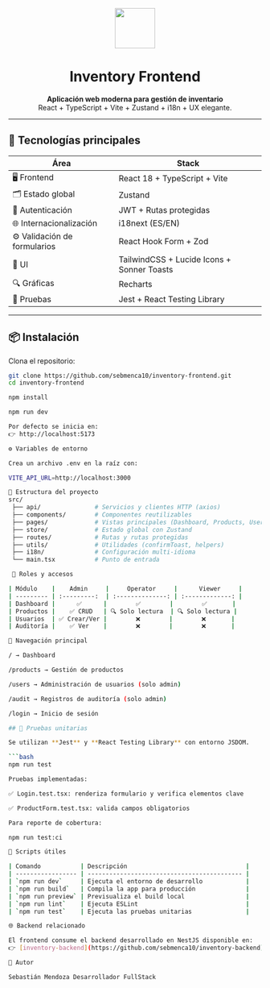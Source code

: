 <p align="center">
  <img src="https://nestjs.com/img/logo-small.svg" width="80" />
</p>

<h1 align="center">Inventory Frontend</h1>

<p align="center">
  <strong>Aplicación web moderna para gestión de inventario</strong><br>
  React + TypeScript + Vite + Zustand + i18n + UX elegante.
</p>

---

## 🚀 Tecnologías principales

| Área | Stack |
|------|-------|
| 🖥️ Frontend | React 18 + TypeScript + Vite |
| 🗂️ Estado global | Zustand |
| 🔐 Autenticación | JWT + Rutas protegidas |
| 🌐 Internacionalización | i18next (ES/EN) |
| ⚙️ Validación de formularios | React Hook Form + Zod |
| 🧱 UI | TailwindCSS + Lucide Icons + Sonner Toasts |
| 🔍 Gráficas | Recharts |
| 🧪 Pruebas | Jest + React Testing Library |

---

## 📦 Instalación

Clona el repositorio:

```bash
git clone https://github.com/sebmenca10/inventory-frontend.git
cd inventory-frontend

npm install

npm run dev

Por defecto se inicia en:
👉 http://localhost:5173

⚙️ Variables de entorno

Crea un archivo .env en la raíz con:

VITE_API_URL=http://localhost:3000

📂 Estructura del proyecto
src/
 ├── api/               # Servicios y clientes HTTP (axios)
 ├── components/        # Componentes reutilizables
 ├── pages/             # Vistas principales (Dashboard, Products, Users, Audit)
 ├── store/             # Estado global con Zustand
 ├── routes/            # Rutas y rutas protegidas
 ├── utils/             # Utilidades (confirmToast, helpers)
 ├── i18n/              # Configuración multi-idioma
 └── main.tsx           # Punto de entrada

 🔐 Roles y accesos

| Módulo    |    Admin     |     Operator     |      Viewer     |
| --------- | :---------:  | :--------------: | :-------------: |
| Dashboard |      ✅      |        ✅        |        ✅       |
| Productos |    ✅ CRUD   | 🔍 Solo lectura  | 🔍 Solo lectura |
| Usuarios  | ✅ Crear/Ver |        ❌        |        ❌       |
| Auditoría |    ✅ Ver    |        ❌        |        ❌       |

🧭 Navegación principal

/ → Dashboard

/products → Gestión de productos

/users → Administración de usuarios (solo admin)

/audit → Registros de auditoría (solo admin)

/login → Inicio de sesión

## 🧪 Pruebas unitarias

Se utilizan **Jest** y **React Testing Library** con entorno JSDOM.

```bash
npm run test

Pruebas implementadas:

✅ Login.test.tsx: renderiza formulario y verifica elementos clave

✅ ProductForm.test.tsx: valida campos obligatorios

Para reporte de cobertura:

npm run test:ci

🧰 Scripts útiles

| Comando           | Descripción                                 |
| ----------------- | ------------------------------------------- |
| `npm run dev`     | Ejecuta el entorno de desarrollo            |
| `npm run build`   | Compila la app para producción              |
| `npm run preview` | Previsualiza el build local                 |
| `npm run lint`    | Ejecuta ESLint                              |
| `npm run test`    | Ejecuta las pruebas unitarias               |

🌐 Backend relacionado

El frontend consume el backend desarrollado en NestJS disponible en:
👉 [inventory-backend](https://github.com/sebmenca10/inventory-backend)

👤 Autor

Sebastián Mendoza Desarrollador FullStack
